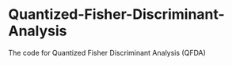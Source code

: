 # Quantized-Fisher-Discriminant-Analysis
The code for Quantized Fisher Discriminant Analysis (QFDA)
